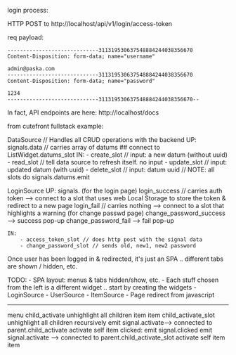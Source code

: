 login process:

HTTP POST to http://localhost/api/v1/login/access-token

req payload:
```
-----------------------------311319530637548884244038356670
Content-Disposition: form-data; name="username"

admin@paska.com
-----------------------------311319530637548884244038356670
Content-Disposition: form-data; name="password"

1234
-----------------------------311319530637548884244038356670--
```

In fact, API endpoints are here: http://localhost/docs


from cutefront fullstack example:

DataSource
    // Handles all CRUD operations with the backend
    UP: signals.data // carries array of datums
        ## connect to ListWidget.datums_slot
    IN:
        - create_slot // input: a new datum (without uuid)
        - read_slot // tell data source to refresh itself.  no input
        - update_slot // input: updated datum (with uuid)
        - delete_slot // input: datum uuid
    // NOTE: all slots do signals.datums.emit


LoginSource
    UP:
        signals.  (for the login page)
            login_success // carries auth token --> connect to a slot that uses web Local Storage to store the token & redirect to a new page
            login_fail // carries nothing --> connect to a slot that highlights a warning
                  (for change passwd page)
            change_password_success --> success pop-up
            change_password_fail --> fail pop-up
            


    IN:
        - access_token_slot // does http post with the signal data
        - change_password_slot // sends old, new1, new2 password
    

Once user has been logged in & redirected, it's just an SPA .. different tabs are shown / hidden, etc.


TODO:
    - SPA layout: menus & tabs hidden/show, etc.
        - Each stuff chosen from the left is a different widget .. start by creating the widgets
    - LoginSource
    - UserSource
    - ItemSource
    - Page redirect from javascript



----

menu
    child_activate
        unhighlight all children
    item
    item
        child_activate_slot
            unhighlight all children recursively
            emit signal.activate--> connected to parent.child_activate
            activate self
        item
            clicked:
                emit signal.clicked
                emit signal.activate --> connected to parent.child_activate_slot
                activate self
        item
    item

